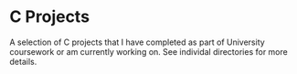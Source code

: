 # C Projects
A selection of C projects that I have completed as part of University coursework or am currently working on. See individal directories for more details.
